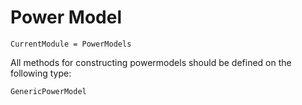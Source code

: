 # Power Model

```@meta
CurrentModule = PowerModels
```

All methods for constructing powermodels should be defined on the following type:

```@docs
GenericPowerModel
```